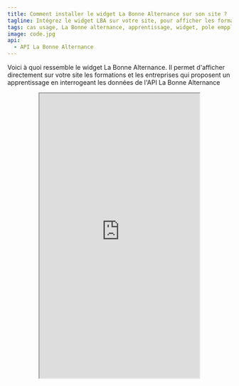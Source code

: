 ```yaml
---
title: Comment installer le widget La Bonne Alternance sur son site ?
tagline: Intégrez le widget LBA sur votre site, pour afficher les formations et les entreprises qui proposent un apprentissage.
tags: cas usage, La Bonne alternance, apprentissage, widget, pole empploi
image: code.jpg
api:
  - API La Bonne Alternance
---
```


Voici à quoi ressemble le widget La Bonne Alternance. Il permet d'afficher directement sur votre site les formations et les entreprises qui proposent un apprentissage en interrogeant les données de <External href="/les-api/api-la-bonne-alternance">l'API La Bonne Alternance</External>

<iframe style="height: 640px; width: 360px;max-width: 100%;margin: auto;display: block;" src="https://labonnealternance.apprentissage.beta.gouv.fr?radius=60&romes=F1702,F1705,F1701&scope=all&lat=47&lon=2.2&caller=ID_service_appelant_labonnealternance&return_uri=/&return_logo_url=https://api.gouv.fr/images/api-logo/dinum.png" />

## Comment intégrer le widget ?

Vous devez intégrer le widget dans une Iframe :

```
<iframe src="https://labonnealternance.apprentissage.beta.gouv.fr" />
```

Vous devez ensuite **paramétrer le widget** en ajoutant les paramètres à la fin de l'url, dans l'Iframe. Voici un exemple de paramètres :

```
?radius=60&romes=F1702,F1705,F1701&scope=all&lat=47&lon=2.2&caller=ID_service_appelant_labonnealternance&return_uri=/&return_logo_url=https://url/image.png
```

Voici un exemple d'Iframe paramétrée :

```
<iframe style="height: 640px; width: 360px;max-width: 100%;margin: auto;display: block;" src="https://labonnealternance.apprentissage.beta.gouv.fr?radius=60&romes=F1702,F1705,F1701&scope=all&lat=47&lon=2.2&caller=ID_service_appelant_labonnealternance&return_uri=/&return_logo_url=https://api.gouv.fr/images/api-logo/dinum.png" />
```

Vous pouvez utilisez l’outil suivant pour tester les différentes versions possibles du widget :

<Button href="https://labonnealternance.apprentissage.beta.gouv.fr/test-widget">Tester le widget</Button>

## Explication des paramètres

| Paramètre         | Description                                                                                                                                                                                                                      |
| ----------------- | -------------------------------------------------------------------------------------------------------------------------------------------------------------------------------------------------------------------------------- |
| `radius`          | Optionnel. Valeur numérique.<br/> Valeurs autorisées : `10 | 30 | 60 | 100` <br/> Le rayon de recherche autour du lieu en km. Valeur par défaut 30.                                                                              |
| `romes`           | Optionnel. Une liste de codes romes séparés par des virgules.<br/> Ex : `A1021 | F1065,F1066,F1067`<br/> Maximum 3 romes. Valeur par défaut `null`                                                                               |
| `scope`           | Optionnel. Valeurs autorisées `all | training`<br/> Valeur par défaut `all`<br/> Si absent ou la valeur est all la recherche portera sur les formations et les offres. Si training la recherche portera sur formations seulement |
| `lat`             | Optionnel. Coordonnée géographique en degrés décimaux (float)<br/> Valeur par défaut `null`<br/> La partie lattitude des coordonnées gps.                                                                                        |
| `lon`             | Optionnel. Coordonnée géographique en degrés décimaux (float)<br/> Valeur par défaut `null`<br/> La partie longitude des coordonnées gps.                                                                                        |
| `caller`          | **Obligatoire**. L'identification du site appelant<br/> A fixer lors de la mise en place avec l’équipe de Labonnealternance.                                                                                                     |
| `return_uri`      | Optionnel. Valeur par défaut `/`<br/> L'uri de retour qui sera notifiée au site appelant.                                                                                                                                        |
| `return_logo_url` | Optionnel. Valeur par défaut : logo du site Labonnealternance.pole-emploi.fr<br/> L'url du logo du site vers lequel l'utilisateur revient en cliquant sur le bouton de retour dans Labonnealternance.                            |

Si **lat, lon** et **romes** sont correctement renseignés une recherche sera lancée automatiquement en utilisant ces critères. Si radius est correctement renseigné il sera utilisé comme critère de la recherche.

### Bouton de retour

Cliquer sur le logo en haut du formulaire ou d’une liste de résultat permet de signaler à la page appelante une instruction de changement de page.

Si vous ne codez rien cette fonctionnalité n’a pas d’effet.

Pour bénéficier du bouton de retour vous devez ajouter un listener pour l'API postMessage de javascript et coder l’action de navigation :

```
window.addEventListener('message',function(e){
/*Remplacer par votre code pour gérer la navigation vers la page de votre site correspondante aux paramètres transmis par Labonnealternance dans le message*/

console.log("Type du message goToPage ", e.data.type);
console.log("URI de la page de redirection ", e.data.page);
});
```
